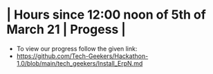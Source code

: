 # | Hours since 12:00 noon of 5th of March 21 | Progess |
- To view our progress follow the given link:
- https://github.com/Tech-Geekers/Hackathon-1.0/blob/main/tech_geekers/Install_ErpN.md
